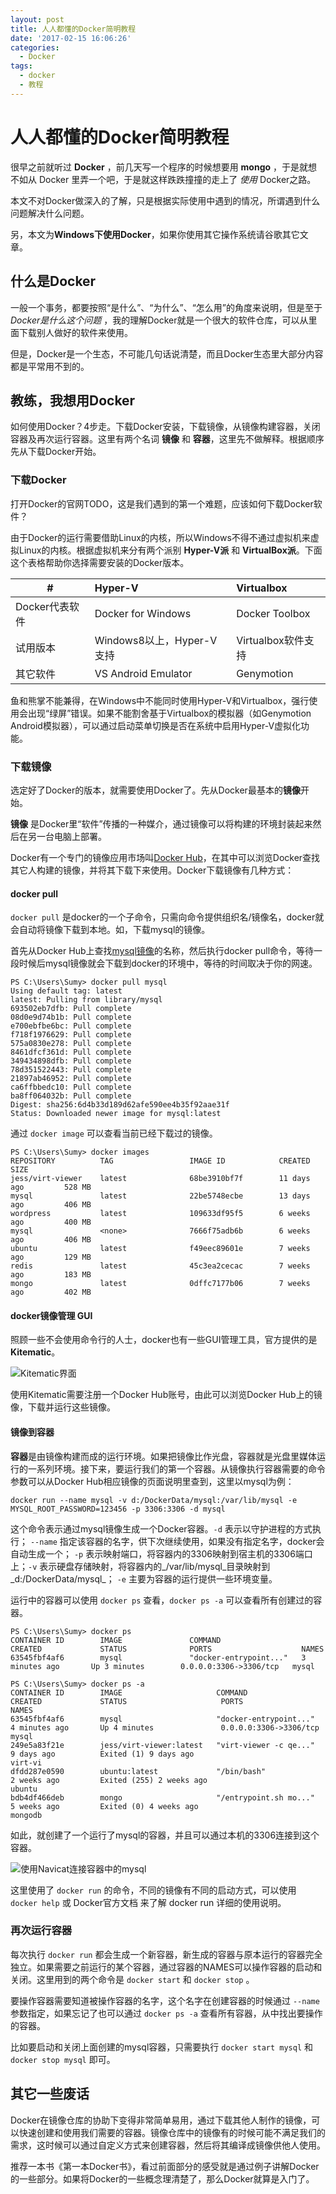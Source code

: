 ```yaml
---
layout: post
title: 人人都懂的Docker简明教程
date: '2017-02-15 16:06:26'
categories:
  - Docker
tags:
  - docker
  - 教程
---
```


# 人人都懂的Docker简明教程

很早之前就听过 **Docker** ，前几天写一个程序的时候想要用 **mongo** ，于是就想不如从 Docker 里弄一个吧，于是就这样跌跌撞撞的走上了 _使用_ Docker之路。

本文不对Docker做深入的了解，只是根据实际使用中遇到的情况，所谓遇到什么问题解决什么问题。

另，本文为**Windows下使用Docker**，如果你使用其它操作系统请谷歌其它文章。

## 什么是Docker

一般一个事务，都要按照“是什么”、“为什么”、“怎么用”的角度来说明，但是至于 _Docker是什么这个问题_ ，我的理解Docker就是一个很大的软件仓库，可以从里面下载别人做好的软件来使用。

但是，Docker是一个生态，不可能几句话说清楚，而且Docker生态里大部分内容都是平常用不到的。

## 教练，我想用Docker

如何使用Docker？4步走。下载Docker安装，下载镜像，从镜像构建容器，关闭容器及再次运行容器。这里有两个名词 **镜像** 和 **容器**，这里先不做解释。根据顺序先从下载Docker开始。

### 下载Docker

打开Docker的官网TODO，这是我们遇到的第一个难题，应该如何下载Docker软件？

由于Docker的运行需要借助Linux的内核，所以Windows不得不通过虚拟机来虚拟Linux的内核。根据虚拟机来分有两个派别 **Hyper-V派** 和 **VirtualBox派**。下面这个表格帮助你选择需要安装的Docker版本。

|#|Hyper-V|Virtualbox|
|---|:---|:---|
|Docker代表软件|Docker for Windows|Docker Toolbox|
|试用版本|Windows8以上，Hyper-V支持|Virtualbox软件支持|
|其它软件|VS Android Emulator|Genymotion|

鱼和熊掌不能兼得，在Windows中不能同时使用Hyper-V和Virtualbox，强行使用会出现“绿屏”错误。如果不能割舍基于Virtualbox的模拟器（如Genymotion Android模拟器），可以通过启动菜单切换是否在系统中启用Hyper-V虚拟化功能。

### 下载镜像

选定好了Docker的版本，就需要使用Docker了。先从Docker最基本的**镜像**开始。

**镜像** 是Docker里“软件”传播的一种媒介，通过镜像可以将构建的环境封装起来然后在另一台电脑上部署。

Docker有一个专门的镜像应用市场叫[Docker Hub](https://hub.docker.com/)，在其中可以浏览Docker查找其它人构建的镜像，并将其下载下来使用。Docker下载镜像有几种方式：

#### docker pull

`docker pull` 是docker的一个子命令，只需向命令提供组织名/镜像名，docker就会自动将镜像下载到本地。如，下载mysql的镜像。

首先从Docker Hub上查找[mysql镜像](https://hub.docker.com/_/mysql/)的名称，然后执行docker pull命令，等待一段时候后mysql镜像就会下载到docker的环境中，等待的时间取决于你的网速。

```
PS C:\Users\Sumy> docker pull mysql
Using default tag: latest
latest: Pulling from library/mysql
693502eb7dfb: Pull complete
08d0e9d74b1b: Pull complete
e700ebfbe6bc: Pull complete
f718f1976629: Pull complete
575a0830e278: Pull complete
8461dfcf361d: Pull complete
349434898dfb: Pull complete
78d351522443: Pull complete
21897ab46952: Pull complete
ca6ffbbedc10: Pull complete
ba8ff064032b: Pull complete
Digest: sha256:6d4b33d189d62afe590ee4b35f92aae31f
Status: Downloaded newer image for mysql:latest
```

通过 `docker image` 可以查看当前已经下载过的镜像。

```
PS C:\Users\Sumy> docker images
REPOSITORY          TAG                 IMAGE ID            CREATED             SIZE
jess/virt-viewer    latest              68be3910bf7f        11 days ago         528 MB
mysql               latest              22be5748ecbe        13 days ago         406 MB
wordpress           latest              109633df95f5        6 weeks ago         400 MB
mysql               <none>              7666f75adb6b        6 weeks ago         406 MB
ubuntu              latest              f49eec89601e        7 weeks ago         129 MB
redis               latest              45c3ea2cecac        7 weeks ago         183 MB
mongo               latest              0dffc7177b06        7 weeks ago         402 MB
```

#### docker镜像管理 GUI

照顾一些不会使用命令行的人士，docker也有一些GUI管理工具，官方提供的是 **Kitematic**。

![Kitematic界面](./1.png)

使用Kitematic需要注册一个Docker Hub账号，由此可以浏览Docker Hub上的镜像，下载并运行这些镜像。

#### 镜像到容器

**容器**是由镜像构建而成的运行环境。如果把镜像比作光盘，容器就是光盘里媒体运行的一系列环境。接下来，要运行我们的第一个容器。从镜像执行容器需要的命令参数可以从Docker Hub相应镜像的页面说明里查到，这里以mysql为例：

```
docker run --name mysql -v d:/DockerData/mysql:/var/lib/mysql -e MYSQL_ROOT_PASSWORD=123456 -p 3306:3306 -d mysql
```

这个命令表示通过mysql镜像生成一个Docker容器。`-d` 表示以守护进程的方式执行； `--name` 指定该容器的名字，供下次继续使用，如果没有指定名字，docker会自动生成一个； `-p` 表示映射端口，将容器内的3306映射到宿主机的3306端口上；`-v` 表示硬盘存储映射，将容器内的_/var/lib/mysql_目录映射到_d:/DockerData/mysql_； `-e` 主要为容器的运行提供一些环境变量。

运行中的容器可以使用 `docker ps` 查看，`docker ps -a` 可以查看所有创建过的容器。
```
PS C:\Users\Sumy> docker ps
CONTAINER ID        IMAGE               COMMAND                  CREATED             STATUS              PORTS                    NAMES
63545fbf4af6        mysql               "docker-entrypoint..."   3 minutes ago       Up 3 minutes        0.0.0.0:3306->3306/tcp   mysql

PS C:\Users\Sumy> docker ps -a
CONTAINER ID        IMAGE                     COMMAND                  CREATED             STATUS                     PORTS                    NAMES
63545fbf4af6        mysql                     "docker-entrypoint..."   4 minutes ago       Up 4 minutes               0.0.0.0:3306->3306/tcp   mysql
249e5a83f21e        jess/virt-viewer:latest   "virt-viewer -c qe..."   9 days ago          Exited (1) 9 days ago                               virt-vi
dfdd287e0590        ubuntu:latest             "/bin/bash"              2 weeks ago         Exited (255) 2 weeks ago                            ubuntu
bdb4df466deb        mongo                     "/entrypoint.sh mo..."   5 weeks ago         Exited (0) 4 weeks ago                              mongodb
```

如此，就创建了一个运行了mysql的容器，并且可以通过本机的3306连接到这个容器。

![使用Navicat连接容器中的mysql](./2.jpg)

这里使用了 `docker run` 的命令，不同的镜像有不同的启动方式，可以使用 `docker help` 或 Docker官方文档 来了解 docker run 详细的使用说明。

### 再次运行容器

每次执行 `docker run` 都会生成一个新容器，新生成的容器与原本运行的容器完全独立。如果需要之前运行的某个容器，通过容器的NAMES可以操作容器的启动和关闭。这里用到的两个命令是 `docker start` 和 `docker stop` 。

要操作容器需要知道被操作容器的名字，这个名字在创建容器的时候通过 `--name` 参数指定，如果忘记了也可以通过 `docker ps -a` 查看所有容器，从中找出要操作的容器。

比如要启动和关闭上面创建的mysql容器，只需要执行 `docker start mysql` 和 `docker stop mysql` 即可。

## 其它一些废话

Docker在镜像仓库的协助下变得非常简单易用，通过下载其他人制作的镜像，可以快速创建和使用我们需要的容器。镜像仓库中的镜像有的时候可能不满足我们的需求，这时候可以通过自定义方式来创建容器，然后将其编译成镜像供他人使用。

推荐一本书《第一本Docker书》，看过前面部分的感受就是通过例子讲解Docker的一些部分。如果将Docker的一些概念理清楚了，那么Docker就算是入门了。
